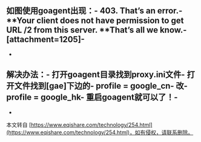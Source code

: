 如图使用goagent出现：-
**403\.** That’s an error.-
**Your client does not have permission to get URL /2 from this server. **That’s all we know.-
\[attachment=1205\]-
-
-
解决办法：-
打开goagent目录找到proxy.ini文件-
打开文件找到\[gae\]下边的-
**profile = google\_cn**-
**改**-
**profile = google\_hk**-
重启goagent就可以了！-
-

-

本文转自 [https://www.eqishare.com/technology/254.html](https://www.eqishare.com/technology/254.html)，如有侵权，请联系删除。